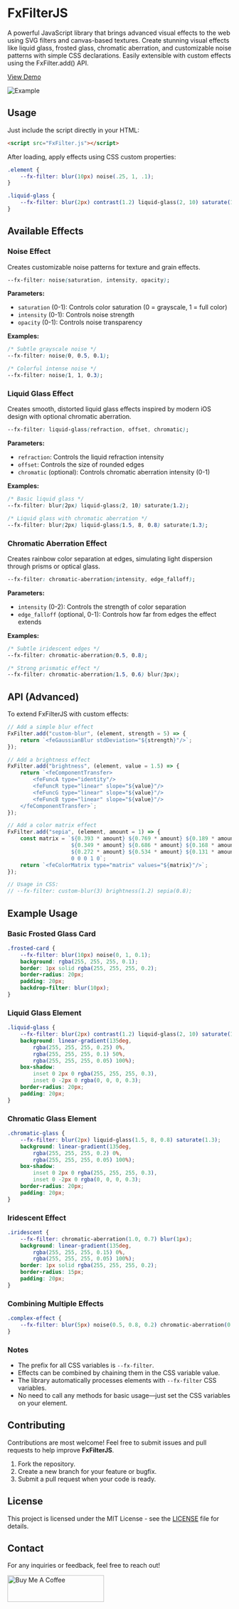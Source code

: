 # FxFilterJS
A powerful JavaScript library that brings advanced visual effects to the web using SVG filters and canvas-based textures. Create stunning visual effects like liquid glass, frosted glass, chromatic aberration, and customizable noise patterns with simple CSS declarations. Easily extensible with custom effects using the FxFilter.add() API.

[View Demo](https://html-preview.github.io/?url=https://github.com/berkaytumal/FxFilterJS/blob/main/index.html)

![Example](example.png)

## Usage

Just include the script directly in your HTML:

```html
<script src="FxFilter.js"></script>
```

After loading, apply effects using CSS custom properties:

```css
.element {
    --fx-filter: blur(10px) noise(.25, 1, .1);
}

.liquid-glass {
    --fx-filter: blur(2px) contrast(1.2) liquid-glass(2, 10) saturate(1.2);
}
```

## Available Effects

### Noise Effect
Creates customizable noise patterns for texture and grain effects.

```css
--fx-filter: noise(saturation, intensity, opacity);
```

**Parameters:**
- `saturation` (0-1): Controls color saturation (0 = grayscale, 1 = full color)
- `intensity` (0-1): Controls noise strength
- `opacity` (0-1): Controls noise transparency

**Examples:**
```css
/* Subtle grayscale noise */
--fx-filter: noise(0, 0.5, 0.1);

/* Colorful intense noise */
--fx-filter: noise(1, 1, 0.3);
```

### Liquid Glass Effect
Creates smooth, distorted liquid glass effects inspired by modern iOS design with optional chromatic aberration.

```css
--fx-filter: liquid-glass(refraction, offset, chromatic);
```

**Parameters:**
- `refraction`: Controls the liquid refraction intensity
- `offset`: Controls the size of rounded edges
- `chromatic` (optional): Controls chromatic aberration intensity (0-1)

**Examples:**
```css
/* Basic liquid glass */
--fx-filter: blur(2px) liquid-glass(2, 10) saturate(1.2);

/* Liquid glass with chromatic aberration */
--fx-filter: blur(2px) liquid-glass(1.5, 8, 0.8) saturate(1.3);
```

### Chromatic Aberration Effect
Creates rainbow color separation at edges, simulating light dispersion through prisms or optical glass.

```css
--fx-filter: chromatic-aberration(intensity, edge_falloff);
```

**Parameters:**
- `intensity` (0-2): Controls the strength of color separation
- `edge_falloff` (optional, 0-1): Controls how far from edges the effect extends

**Examples:**
```css
/* Subtle iridescent edges */
--fx-filter: chromatic-aberration(0.5, 0.8);

/* Strong prismatic effect */
--fx-filter: chromatic-aberration(1.5, 0.6) blur(3px);
```

## API (Advanced)

To extend FxFilterJS with custom effects:

```javascript
// Add a simple blur effect
FxFilter.add("custom-blur", (element, strength = 5) => {
    return `<feGaussianBlur stdDeviation="${strength}"/>`;
});

// Add a brightness effect
FxFilter.add("brightness", (element, value = 1.5) => {
    return `<feComponentTransfer>
        <feFuncA type="identity"/>
        <feFuncR type="linear" slope="${value}"/>
        <feFuncG type="linear" slope="${value}"/>
        <feFuncB type="linear" slope="${value}"/>
    </feComponentTransfer>`;
});

// Add a color matrix effect
FxFilter.add("sepia", (element, amount = 1) => {
    const matrix = `${0.393 * amount} ${0.769 * amount} ${0.189 * amount} 0 0
                    ${0.349 * amount} ${0.686 * amount} ${0.168 * amount} 0 0
                    ${0.272 * amount} ${0.534 * amount} ${0.131 * amount} 0 0
                    0 0 0 1 0`;
    return `<feColorMatrix type="matrix" values="${matrix}"/>`;
});

// Usage in CSS:
// --fx-filter: custom-blur(3) brightness(1.2) sepia(0.8);
```

## Example Usage

### Basic Frosted Glass Card
```css
.frosted-card {
    --fx-filter: blur(10px) noise(0, 1, 0.1);
    background: rgba(255, 255, 255, 0.1);
    border: 1px solid rgba(255, 255, 255, 0.2);
    border-radius: 20px;
    padding: 20px;
    backdrop-filter: blur(10px);
}
```

### Liquid Glass Element
```css
.liquid-glass {
    --fx-filter: blur(2px) contrast(1.2) liquid-glass(2, 10) saturate(1.2);
    background: linear-gradient(135deg,
        rgba(255, 255, 255, 0.25) 0%,
        rgba(255, 255, 255, 0.1) 50%,
        rgba(255, 255, 255, 0.05) 100%);
    box-shadow: 
        inset 0 2px 0 rgba(255, 255, 255, 0.3),
        inset 0 -2px 0 rgba(0, 0, 0, 0.3);
    border-radius: 20px;
    padding: 20px;
}
```

### Chromatic Glass Element
```css
.chromatic-glass {
    --fx-filter: blur(2px) liquid-glass(1.5, 8, 0.8) saturate(1.3);
    background: linear-gradient(135deg,
        rgba(255, 255, 255, 0.2) 0%,
        rgba(255, 255, 255, 0.05) 100%);
    box-shadow: 
        inset 0 2px 0 rgba(255, 255, 255, 0.3),
        inset 0 -2px 0 rgba(0, 0, 0, 0.3);
    border-radius: 20px;
    padding: 20px;
}
```

### Iridescent Effect
```css
.iridescent {
    --fx-filter: chromatic-aberration(1.0, 0.7) blur(1px);
    background: linear-gradient(135deg,
        rgba(255, 255, 255, 0.15) 0%,
        rgba(255, 255, 255, 0.05) 100%);
    border: 1px solid rgba(255, 255, 255, 0.2);
    border-radius: 15px;
    padding: 20px;
}
```

### Combining Multiple Effects
```css
.complex-effect {
    --fx-filter: blur(5px) noise(0.5, 0.8, 0.2) chromatic-aberration(0.8, 0.8) liquid-glass(1, 6, 0.4);
}
```

### Notes

- The prefix for all CSS variables is `--fx-filter`.
- Effects can be combined by chaining them in the CSS variable value.
- The library automatically processes elements with `--fx-filter` CSS variables.
- No need to call any methods for basic usage—just set the CSS variables on your element.

## Contributing

Contributions are most welcome! Feel free to submit issues and pull requests to help improve **FxFilterJS**.

1. Fork the repository.
2. Create a new branch for your feature or bugfix.
3. Submit a pull request when your code is ready.

## License

This project is licensed under the MIT License - see the [LICENSE](LICENSE) file for details.

## Contact

For any inquiries or feedback, feel free to reach out!

<a href="https://www.buymeacoffee.com/berkaytumal" target="_blank"><img src="https://cdn.buymeacoffee.com/buttons/v2/default-yellow.png" alt="Buy Me A Coffee" style="height: 60px !important;width: 217px !important;" ></a>
